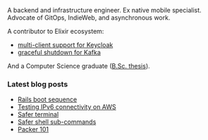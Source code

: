 A backend and infrastructure engineer. Ex native mobile specialist. Advocate of GitOps, IndieWeb, and asynchronous work.

A contributor to Elixir ecosystem:
- [multi-client support for Keycloak](https://github.com/vanetix/elixir-keycloak/pull/8)
- [graceful shutdown for Kafka](https://github.com/kafkaex/kafka_ex/pull/474)

And a Computer Science graduate ([B.Sc. thesis](http://eprints.fri.uni-lj.si/2318/1/Merela_B-1.pdf)).

### Latest blog posts

<!-- MERELA-ORG-POSTS:START -->
- [Rails boot sequence](https://merela.org/blog/rails_boot)
- [Testing IPv6 connectivity on AWS](https://merela.org/blog/testing-ipv6-connectivity-on-aws)
- [Safer terminal](https://merela.org/blog/safer-terminal)
- [Safer shell sub-commands](https://merela.org/blog/safer-shell-subcommands)
- [Packer 101](https://merela.org/blog/packer-101)
<!-- MERELA-ORG-POSTS:END -->

